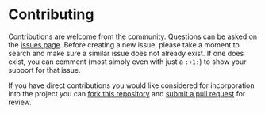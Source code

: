 Contributing
============

Contributions are welcome from the community. Questions can be asked on the
[issues page][1]. Before creating a new issue, please take a moment to search
and make sure a similar issue does not already exist. If one does exist, you
can comment (most simply even with just a `:+1:`) to show your support for that
issue.

If you have direct contributions you would like considered for incorporation
into the project you can [fork this repository][2] and
[submit a pull request][3] for review.



[1]: https://github.com/USGS-R/exampleRproj/issues
[2]: https://help.github.com/articles/fork-a-repo/
[3]: https://help.github.com/articles/about-pull-requests/
